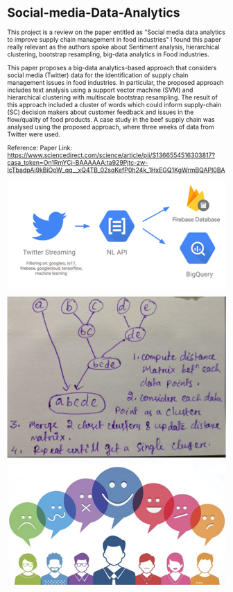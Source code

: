 # Social-media-Data-Analytics

This project is a review on the paper entitled as "Social media data analytics to improve supply chain management in food industries"
I found this paper really relevant as the authors spoke about Sentiment analysis, hierarchical clustering, bootstrap resampling, big-data analytics in Food industries.

This paper proposes a big-data analytics-based approach that considers social media (Twitter) data for the identification of supply chain management issues in food industries. In particular, the proposed approach includes text analysis using a support vector machine (SVM) and hierarchical clustering with multiscale bootstrap resampling. The result of this approach included a cluster of words which could inform supply-chain (SC) decision makers about customer feedback and issues in the flow/quality of food products. A case study in the beef supply chain was analysed using the proposed approach, where three weeks of data from Twitter were used.

Reference:
Paper Link:
https://www.sciencedirect.com/science/article/pii/S1366554516303817?casa_token=On1RmYCi-BAAAAAA:ta929Pjtc-zw-lcTbadpAi9kBiOoW_qq__xQ4TB_02sqKefP0h24k_1HxEGQ1KgWrmBQAPl0BA

![](https://github.com/swayanshu/Social-media-Data-Analytics/blob/main/Graphs/1_aqQ0uIRd5gFfMJYx75i3Lg.png) 

![](https://github.com/swayanshu/Social-media-Data-Analytics/blob/main/Graphs/hierachical_cluster.jpg)

![](https://github.com/swayanshu/Social-media-Data-Analytics/blob/main/Graphs/performing-twitter-sentiment-analysis1.jpg)
